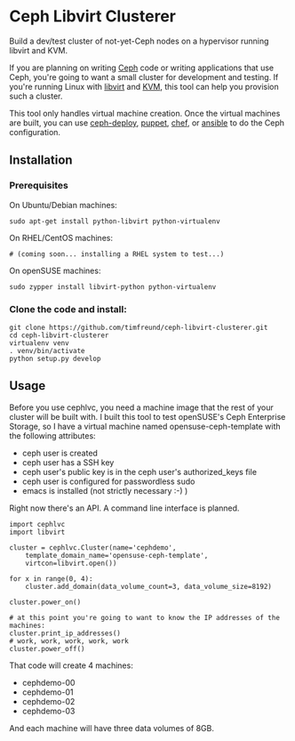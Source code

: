 # Ceph Libvirt Clusterer

Build a dev/test cluster of not-yet-Ceph nodes on a hypervisor running
libvirt and KVM.

If you are planning on writing [Ceph](http://ceph.com/) code or writing applications that
use Ceph, you're going to want a small cluster for development and
testing.  If you're running Linux with [libvirt](http://libvirt.org/)
and [KVM](http://www.linux-kvm.org/page/Main_Page), this tool can help you provision such a cluster.

This tool only handles virtual machine creation.  Once the virtual machines are built,
you can use [ceph-deploy](https://github.com/ceph/ceph-deploy),
[puppet](https://github.com/stackforge/puppet-ceph),
[chef](https://github.com/stackforge/puppet-ceph), or
[ansible](https://github.com/ceph/ceph-ansible) to do the Ceph configuration.

## Installation

### Prerequisites
On Ubuntu/Debian machines:

    sudo apt-get install python-libvirt python-virtualenv

On RHEL/CentOS machines:

    # (coming soon... installing a RHEL system to test...)

On openSUSE machines:

    sudo zypper install libvirt-python python-virtualenv

### Clone the code and install:

    git clone https://github.com/timfreund/ceph-libvirt-clusterer.git
    cd ceph-libvirt-clusterer
    virtualenv venv
    . venv/bin/activate
    python setup.py develop

## Usage

Before you use cephlvc, you need a machine image that the rest of your
cluster will be built with.  I built this tool to test openSUSE's Ceph
Enterprise Storage, so I have a virtual machine named opensuse-ceph-template
with the following attributes:

- ceph user is created
- ceph user has a SSH key
- ceph user's public key is in the ceph user's authorized_keys file
- ceph user is configured for passwordless sudo
- emacs is installed (not strictly necessary :-) )

Right now there's an API.  A command line interface is planned.


    import cephlvc
    import libvirt

    cluster = cephlvc.Cluster(name='cephdemo',
        template_domain_name='opensuse-ceph-template',
        virtcon=libvirt.open())

    for x in range(0, 4):
        cluster.add_domain(data_volume_count=3, data_volume_size=8192)

    cluster.power_on()

    # at this point you're going to want to know the IP addresses of the machines:
    cluster.print_ip_addresses()
    # work, work, work, work, work
    cluster.power_off()

That code will create 4 machines:

- cephdemo-00
- cephdemo-01
- cephdemo-02
- cephdemo-03

And each machine will have three data volumes of 8GB.
